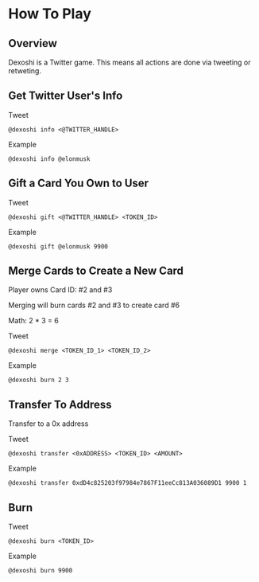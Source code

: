 # How To Play

## Overview

Dexoshi is a Twitter game. This means all actions are done via tweeting or retweting.

## Get Twitter User's Info

Tweet

```
@dexoshi info <@TWITTER_HANDLE>
```

Example

```
@dexoshi info @elonmusk
```

## Gift a Card You Own to User

Tweet

```
@dexoshi gift <@TWITTER_HANDLE> <TOKEN_ID>
```

Example

```
@dexoshi gift @elonmusk 9900
```

## Merge Cards to Create a New Card

Player owns Card ID: #2 and #3

Merging will burn cards #2 and #3 to create card #6

Math: 2 \* 3 = 6

Tweet

```
@dexoshi merge <TOKEN_ID_1> <TOKEN_ID_2>
```

Example

```
@dexoshi burn 2 3
```

## Transfer To Address

Transfer to a 0x address

Tweet

```
@dexoshi transfer <0xADDRESS> <TOKEN_ID> <AMOUNT>
```

Example

```
@dexoshi transfer 0xdD4c825203f97984e7867F11eeCc813A036089D1 9900 1
```

## Burn

Tweet

```
@dexoshi burn <TOKEN_ID>
```

Example

```
@dexoshi burn 9900
```





